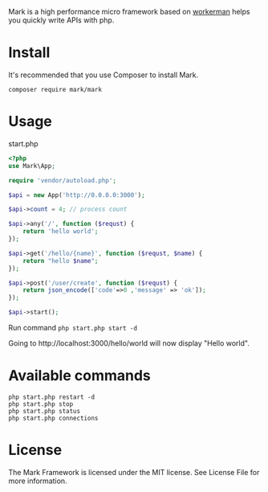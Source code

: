 Mark is a high performance micro framework based on [workerman](https://github.com/walkor/workerman) helps you quickly write APIs with php.

# Install
It's recommended that you use Composer to install Mark.

`composer require mark/mark`

# Usage
start.php
```php
<?php
use Mark\App;

require 'vendor/autoload.php';

$api = new App('http://0.0.0.0:3000');

$api->count = 4; // process count

$api->any('/', function ($requst) {
    return 'hello world';
});

$api->get('/hello/{name}', function ($requst, $name) {
    return "hello $name";
});

$api->post('/user/create', function ($requst) {
    return json_encode(['code'=>0 ,'message' => 'ok']);
});

$api->start();
```

Run command `php start.php start -d` 

Going to http://localhost:3000/hello/world will now display "Hello world".

# Available commands
```
php start.php restart -d
php start.php stop
php start.php status
php start.php connections
```

# License
The Mark Framework is licensed under the MIT license. See License File for more information.
